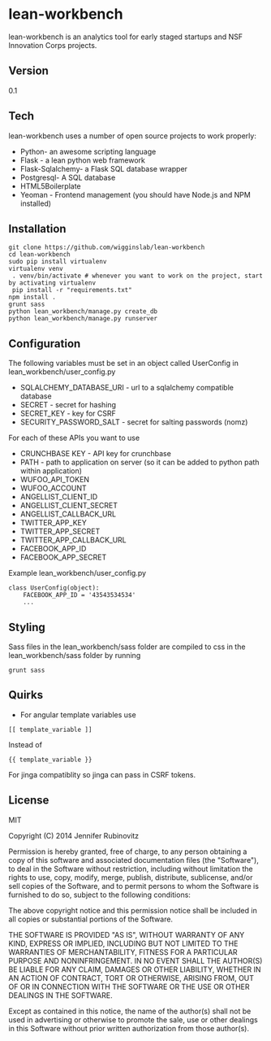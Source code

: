 lean-workbench
=========

lean-workbench is an analytics tool for early staged startups and NSF Innovation Corps projects.


Version
-

0.1

Tech
-----------

lean-workbench uses a number of open source projects to work properly:

* Python- an awesome scripting language
* Flask - a lean python web framework
* Flask-Sqlalchemy- a Flask SQL database wrapper
* Postgresql- A SQL database
* HTML5Boilerplate
* Yeoman - Frontend management (you should have Node.js and NPM installed)
 
Installation
--------------

```
git clone https://github.com/wigginslab/lean-workbench
cd lean-workbench
sudo pip install virtualenv
virtualenv venv
 . venv/bin/activate # whenever you want to work on the project, start by activating virtualenv
 pip install -r "requirements.txt"
npm install .
grunt sass
python lean_workbench/manage.py create_db
python lean_workbench/manage.py runserver 
```
Configuration
--------------------
The following variables must be set in an object called UserConfig in lean_workbench/user_config.py

* SQLALCHEMY_DATABASE_URI - url to a sqlalchemy compatible database
* SECRET - secret for hashing
* SECRET_KEY - key for CSRF
* SECURITY_PASSWORD_SALT - secret for salting passwords (nomz)

For each of these APIs you want to use

* CRUNCHBASE KEY - API key for crunchbase
* PATH - path to application on server (so it can be added to python path within application)
* WUFOO_API_TOKEN
* WUFOO_ACCOUNT
* ANGELLIST_CLIENT_ID
* ANGELLIST_CLIENT_SECRET
* ANGELLIST_CALLBACK_URL
* TWITTER_APP_KEY
* TWITTER_APP_SECRET
* TWITTER_APP_CALLBACK_URL
* FACEBOOK_APP_ID
* FACEBOOK_APP_SECRET

Example lean_workbench/user_config.py
```
class UserConfig(object):
    FACEBOOK_APP_ID = '43543534534'
    ...
```

Styling
----
Sass files in the lean_workbench/sass folder are compiled to css in the lean_workbench/sass folder by running
```
grunt sass
```

Quirks
----
* For angular template variables use 
```
[[ template_variable ]]
```
Instead of 
```
{{ template_variable }}
```
For jinga compatiblity so jinga can pass in CSRF tokens.

License
-

MIT

Copyright (C) 2014 Jennifer Rubinovitz

Permission is hereby granted, free of charge, to any person obtaining a copy of this software and associated documentation files (the "Software"), to deal in the Software without restriction, including without limitation the rights to use, copy, modify, merge, publish, distribute, sublicense, and/or sell copies of the Software, and to permit persons to whom the Software is furnished to do so, subject to the following conditions:

The above copyright notice and this permission notice shall be included in all copies or substantial portions of the Software.

THE SOFTWARE IS PROVIDED "AS IS", WITHOUT WARRANTY OF ANY KIND, EXPRESS OR IMPLIED, INCLUDING BUT NOT LIMITED TO THE WARRANTIES OF MERCHANTABILITY, FITNESS FOR A PARTICULAR PURPOSE AND NONINFRINGEMENT. IN NO EVENT SHALL THE AUTHOR(S) BE LIABLE FOR ANY CLAIM, DAMAGES OR OTHER LIABILITY, WHETHER IN AN ACTION OF CONTRACT, TORT OR OTHERWISE, ARISING FROM, OUT OF OR IN CONNECTION WITH THE SOFTWARE OR THE USE OR OTHER DEALINGS IN THE SOFTWARE.

Except as contained in this notice, the name of the author(s) shall not be used in advertising or otherwise to promote the sale, use or other dealings in this Software without prior written authorization from those author(s).
